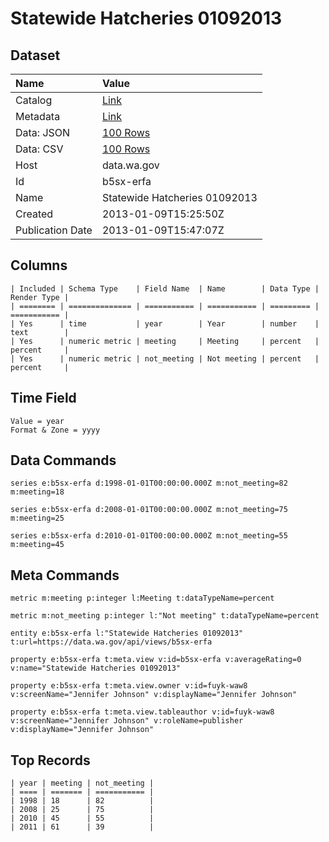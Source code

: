 # Statewide Hatcheries 01092013

## Dataset

| Name | Value |
| :--- | :---- |
| Catalog | [Link](https://catalog.data.gov/dataset/statewide-hatcheries-01092013-e6b0d) |
| Metadata | [Link](https://data.wa.gov/api/views/b5sx-erfa) |
| Data: JSON | [100 Rows](https://data.wa.gov/api/views/b5sx-erfa/rows.json?max_rows=100) |
| Data: CSV | [100 Rows](https://data.wa.gov/api/views/b5sx-erfa/rows.csv?max_rows=100) |
| Host | data.wa.gov |
| Id | b5sx-erfa |
| Name | Statewide Hatcheries 01092013 |
| Created | 2013-01-09T15:25:50Z |
| Publication Date | 2013-01-09T15:47:07Z |

## Columns

```ls
| Included | Schema Type    | Field Name  | Name        | Data Type | Render Type |
| ======== | ============== | =========== | =========== | ========= | =========== |
| Yes      | time           | year        | Year        | number    | text        |
| Yes      | numeric metric | meeting     | Meeting     | percent   | percent     |
| Yes      | numeric metric | not_meeting | Not meeting | percent   | percent     |
```

## Time Field

```ls
Value = year
Format & Zone = yyyy
```

## Data Commands

```ls
series e:b5sx-erfa d:1998-01-01T00:00:00.000Z m:not_meeting=82 m:meeting=18

series e:b5sx-erfa d:2008-01-01T00:00:00.000Z m:not_meeting=75 m:meeting=25

series e:b5sx-erfa d:2010-01-01T00:00:00.000Z m:not_meeting=55 m:meeting=45
```

## Meta Commands

```ls
metric m:meeting p:integer l:Meeting t:dataTypeName=percent

metric m:not_meeting p:integer l:"Not meeting" t:dataTypeName=percent

entity e:b5sx-erfa l:"Statewide Hatcheries 01092013" t:url=https://data.wa.gov/api/views/b5sx-erfa

property e:b5sx-erfa t:meta.view v:id=b5sx-erfa v:averageRating=0 v:name="Statewide Hatcheries 01092013"

property e:b5sx-erfa t:meta.view.owner v:id=fuyk-waw8 v:screenName="Jennifer Johnson" v:displayName="Jennifer Johnson"

property e:b5sx-erfa t:meta.view.tableauthor v:id=fuyk-waw8 v:screenName="Jennifer Johnson" v:roleName=publisher v:displayName="Jennifer Johnson"
```

## Top Records

```ls
| year | meeting | not_meeting | 
| ==== | ======= | =========== | 
| 1998 | 18      | 82          | 
| 2008 | 25      | 75          | 
| 2010 | 45      | 55          | 
| 2011 | 61      | 39          | 
```